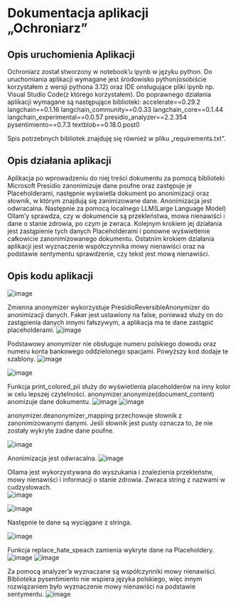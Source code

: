 # Dokumentacja aplikacji „Ochroniarz” 

## Opis uruchomienia Aplikacji
Ochroniarz został stworzony w notebook’u ipynb w języku python. Do uruchomiania aplikacji wymagane jest środowisko python(osobiście korzystałem z wersji pythona 3.12)  oraz IDE onsługujące pliki ipynb np. Visual Studio Code(z którego korzystałem). Do poprawnego działania aplikacji wymagane są następujące biblioteki:
accelerate==0.29.2
langchain==0.1.16
langchain_community==0.0.33
langchain_core==0.1.44
langchain_experimental==0.0.57
presidio_analyzer==2.2.354
pysentimiento==0.7.3
textblob==0.18.0.post0

Spis potrzebnych bibliotek znajduję się również w pliku „requirements.txt”.

## Opis działania aplikacji
Aplikacja po wprowadzeniu do niej treści dokumentu za pomocą biblioteki Microsoft Presidio zanonimizuje dane poufne oraz zastępuje je Placeholderami, następnie wyświetla dokument po anonimizacji oraz słownik, w którym znajdują się zanimizowane dane. Anonimizacja jest odwracalna. Następnie za pomocą localnego LLM(Large Language Model) Ollam’y sprawdza, czy w dokumencie są przekleństwa, mowa nienawiści i dane o stanie zdrowia, po czym je zwraca. Kolejnym krokiem jej działania jest zastąpienie tych danych Placeholderami i ponowne wyświetlenie całkowicie zanonimizowanego dokumentu. Ostatnim krokiem działania aplikacji jest wyznaczenie współczynnika mowy nienawiści oraz na podstawie sentymentu sprawdzenie, czy tekst jest mową nienawiści.

## Opis kodu aplikacji
 ![image](https://github.com/Mydlyk/Ochroniarz/assets/65900710/5fb700e1-f830-4b7e-8cca-1d10a940616d)

Zmienna anonymizer wykorzystuje PresidioReversibleAnonymizer do anonimizacji danych. Faker jest ustawiony na false, ponieważ służy on do zastąpienia danych innymi fałszywym, a aplikacja ma te dane zastąpić placeholderami. 
![image](https://github.com/Mydlyk/Ochroniarz/assets/65900710/cf355861-bbf6-4921-b1a4-b3e648d4ff8b)
 
Podstawowy anonymizer nie obsługuje numeru polskiego dowodu oraz numeru konta bankowego oddzielonego spacjami. Powyższy kod dodaje te szablony.
![image](https://github.com/Mydlyk/Ochroniarz/assets/65900710/6c4a4a93-cf86-463a-8818-009e950b0b55)
 
![image](https://github.com/Mydlyk/Ochroniarz/assets/65900710/caadf354-e023-41aa-909c-dd9cb741996c)

 
Funkcja print_colored_pii służy do wyświetlenia placeholderów na inny kolor w celu lepszej czytelności.
anonymizer.anonymize(document_content) anomizuje dane dokumentu.
![image](https://github.com/Mydlyk/Ochroniarz/assets/65900710/7d4490f7-1fcf-4c3a-bf4c-97762ea38044)
![image](https://github.com/Mydlyk/Ochroniarz/assets/65900710/9c012f49-5285-4503-abf6-cba3fd631fc3)

anonymizer.deanonymizer_mapping przechowuje słownik z zanonimizowanymi danymi. Jeśli słownik jest pusty oznacza to, że nie zostały wykryte żadne dane poufne.

![image](https://github.com/Mydlyk/Ochroniarz/assets/65900710/d7e3a410-5aa5-4efb-beed-cdf2d5a37a0e)

Anonimizacja jest odwracalna.
![image](https://github.com/Mydlyk/Ochroniarz/assets/65900710/55abc37d-6431-4404-bc8b-88637ebc78c7)

 
Ollama jest wykorzystywana do wyszukania i znalezienia przekleństw, mowy nienawiści i informacji o stanie zdrowia. Zwraca string z nazwami w cudzysłowach.  
![image](https://github.com/Mydlyk/Ochroniarz/assets/65900710/dc2473b0-2fa4-4e35-a1e7-91f687ca2171)

![image](https://github.com/Mydlyk/Ochroniarz/assets/65900710/a7bcdeeb-d7f6-409d-acd3-493d9aea2684)

Następnie te dane są wyciągane z stringa.
 
 ![image](https://github.com/Mydlyk/Ochroniarz/assets/65900710/81c148f1-3cb0-4c28-b15c-219165603a69)

Funkcja replace_hate_speach zamienia wykryte dane na Placeholdery.
 ![image](https://github.com/Mydlyk/Ochroniarz/assets/65900710/bbc80f9f-8b06-4213-b824-1a3f191fcbd3)
![image](https://github.com/Mydlyk/Ochroniarz/assets/65900710/34c01b2b-d80d-4c27-bb46-a0ddc164b56a)

 
Za pomocą analyzer’a wyznaczane są współczynniki mowy nienawiści. Biblioteka pysentimiento nie wspiera języka polskiego, więc innym rozwiązaniem było wyznaczenie mowy nienawiści na podstawie sentymentu.
![image](https://github.com/Mydlyk/Ochroniarz/assets/65900710/2baeabbb-eb5b-4d99-a3e9-9bd99fef4b3c)
 

